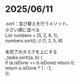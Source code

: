 # 2025/06/11
.sort：並び替えを行うメソッド。  
小さい順に並べる  
List<int> numbers = [5, 2, 8, 1];  
numbers.sort(); // [1, 2, 5, 8]  
<br>
未完了のタスクを上にする    
_tasks.sort((a, b) {  
  if (a.isDone == b.isDone) return 0;  
  return a.isDone ? 1 : -1;  
});  
